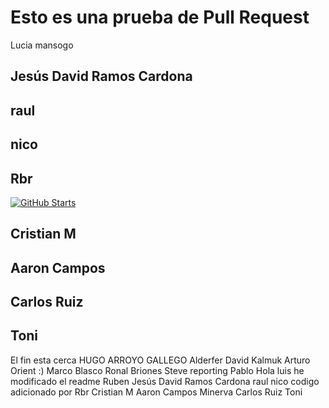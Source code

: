 # Esto es una prueba de Pull Request
Lucia mansogo




## Jesús David Ramos Cardona

## raul

## nico

## Rbr
<a href="https://github.com/rbarbeito/">

  ![GitHub Starts](https://img.shields.io/github/stars/rbarbeito?style=for-the-badge&logoColor=%23FFFFFF)
  </a>

## Cristian M

## Aaron Campos

## Carlos Ruiz

## Toni

El fin esta cerca 
HUGO ARROYO GALLEGO
Alderfer 
David Kalmuk
Arturo Orient :)
Marco Blasco
Ronal Briones
Steve reporting
Pablo
Hola luis he modificado el readme
Ruben
Jesús David Ramos Cardona
raul
nico
codigo adicionado por Rbr
Cristian M
Aaron Campos
Minerva
Carlos Ruiz
Toni
